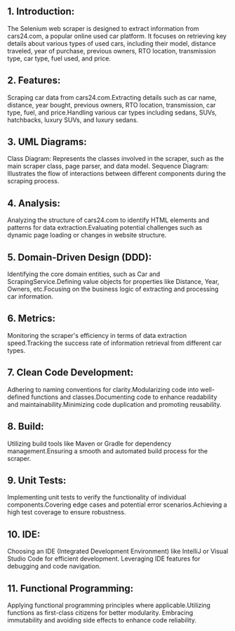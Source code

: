 ## 1. Introduction:
The Selenium web scraper is designed to extract information from cars24.com, a popular online used car platform. It focuses on retrieving key details about various types of used cars, 
including their model, distance traveled, year of purchase, previous owners, RTO location, transmission type, car type, fuel used, and price.

## 2. Features:
Scraping car data from cars24.com.Extracting details such as car name, distance, year bought, previous owners, RTO location, transmission, car type, fuel, and price.Handling various car 
types including sedans, SUVs, hatchbacks, luxury SUVs, and luxury sedans.

## 3. UML Diagrams:

Class Diagram: Represents the classes involved in the scraper, such as the main scraper class, page parser, and data model.
Sequence Diagram: Illustrates the flow of interactions between different components during the scraping process.

## 4. Analysis:

Analyzing the structure of cars24.com to identify HTML elements and patterns for data extraction.Evaluating potential challenges such as dynamic page loading or changes in website structure.

## 5. Domain-Driven Design (DDD):

Identifying the core domain entities, such as Car and ScrapingService.Defining value objects for properties like Distance, Year, Owners, etc.Focusing on the business logic of extracting and processing car 
information.

## 6. Metrics:

Monitoring the scraper's efficiency in terms of data extraction speed.Tracking the success rate of information retrieval from different car types.

## 7. Clean Code Development:

Adhering to naming conventions for clarity.Modularizing code into well-defined functions and classes.Documenting code to enhance readability and maintainability.Minimizing code duplication 
and promoting reusability.

## 8. Build:

Utilizing build tools like Maven or Gradle for dependency management.Ensuring a smooth and automated build process for the scraper.

## 9. Unit Tests:

Implementing unit tests to verify the functionality of individual components.Covering edge cases and potential error scenarios.Achieving a high test coverage to ensure 
robustness.

## 10. IDE:

Choosing an IDE (Integrated Development Environment) like IntelliJ or Visual Studio Code for efficient development. Leveraging IDE features for debugging and code navigation.

## 11. Functional Programming:

Applying functional programming principles where applicable.Utilizing functions as first-class citizens for better modularity. Embracing immutability and avoiding side effects
to enhance code reliability.
